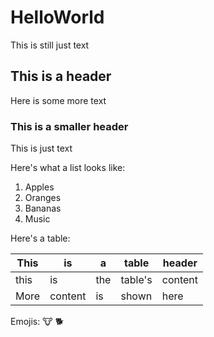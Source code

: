 # HelloWorld

This is still just text

## This is a header

Here is some more text

### This is a smaller header

This is just text

Here's what a list looks like:

1. Apples
2. Oranges
3. Bananas
4. Music

Here's a table:

| This | is | a | table | header |
| --- | --- | --- | --- | ---|
| this | is | the | table's | content |
| More | content | is | shown | here |

Emojis:
🐮 🐕
